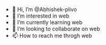 - 👋 Hi, I’m @Abhishek-plivo
- 👀 I’m interested in web
- 🌱 I’m currently learning web
- 💞️ I’m looking to collaborate on web
- 📫 How to reach me throgh web

<!---
Abhishek-plivo/Abhishek-plivo is a ✨ special ✨ repository because its `README.md` (this file) appears on your GitHub profile.
You can click the Preview link to take a look at your changes.
--->
